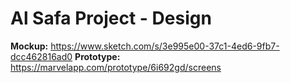 # Al Safa Project - Design

**Mockup:** https://www.sketch.com/s/3e995e00-37c1-4ed6-9fb7-dcc462816ad0
**Prototype:** https://marvelapp.com/prototype/6i692gd/screens
